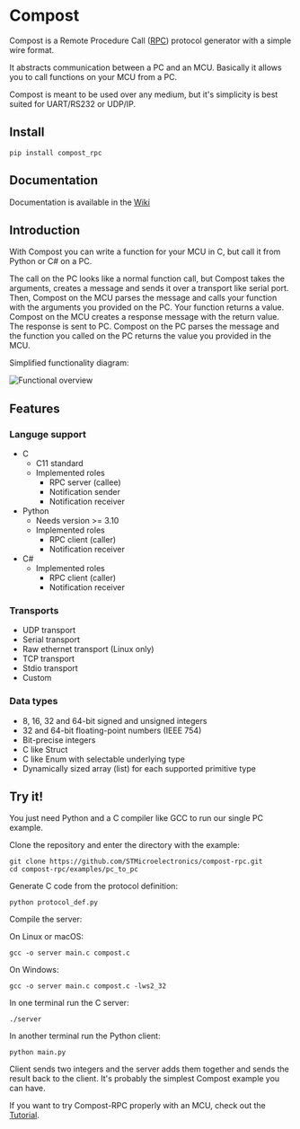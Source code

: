 # Compost

Compost is a Remote Procedure Call ([RPC](https://en.wikipedia.org/wiki/Remote_procedure_call))
protocol generator with a simple wire format.

It abstracts communication between a PC and an MCU. Basically it allows you to
call functions on your MCU from a PC.

Compost is meant to be used over any medium, but it's simplicity is best suited
for UART/RS232 or UDP/IP.

## Install

    pip install compost_rpc

## Documentation

Documentation is available in the [Wiki](https://github.com/STMicroelectronics/compost-rpc/wiki)

## Introduction

With Compost you can write a function for your MCU in C, but call
it from Python or C# on a PC.

The call on the PC looks like a normal function
call, but Compost takes the arguments, creates a message and sends it
over a transport like serial port. Then, Compost on the MCU parses the message
and calls your function with the arguments you provided on the PC.
Your function returns a value. Compost on the MCU creates a response message
with the return value. The response is sent to PC. Compost on the PC parses the
message and the function you called on the PC returns the value you provided in
the MCU.

Simplified functionality diagram:

![Functional overview](docs/_static/image/getting_started/compost-simple.svg)

## Features

### Languge support

- C
  - C11 standard
  - Implemented roles
    - RPC server (callee)
    - Notification sender
    - Notification receiver
- Python
  - Needs version >= 3.10
  - Implemented roles
    - RPC client (caller)
    - Notification receiver
- C#
  - Implemented roles
    - RPC client (caller)
    - Notification receiver

### Transports

- UDP transport
- Serial transport
- Raw ethernet transport (Linux only)
- TCP transport
- Stdio transport
- Custom

### Data types

- 8, 16, 32 and 64-bit signed and unsigned integers
- 32 and 64-bit floating-point numbers (IEEE 754)
- Bit-precise integers
- C like Struct
- C like Enum with selectable underlying type
- Dynamically sized array (list) for each supported primitive type

## Try it!

You just need Python and a C compiler like GCC to run our single PC example.

Clone the repository and enter the directory with the example:

    git clone https://github.com/STMicroelectronics/compost-rpc.git
    cd compost-rpc/examples/pc_to_pc

Generate C code from the protocol definition:

    python protocol_def.py

Compile the server:

On Linux or macOS:

    gcc -o server main.c compost.c

On Windows:

    gcc -o server main.c compost.c -lws2_32

In one terminal run the C server:

    ./server

In another terminal run the Python client:

    python main.py

Client sends two integers and the server adds them together and sends the result back to the client.
It's probably the simplest Compost example you can have.

If you want to try Compost-RPC properly with an MCU, check out
the [Tutorial](https://github.com/STMicroelectronics/compost-rpc/wiki/Tutorial).
